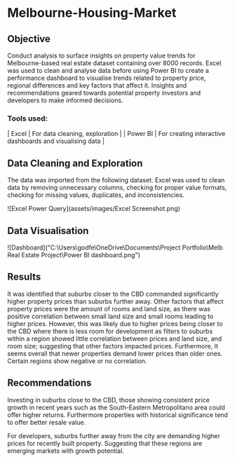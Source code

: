 # Melbourne-Housing-Market


## Objective
Conduct analysis to surface insights on property value trends for Melbourne-based real estate dataset containing over 8000 records. Excel was used to clean and analyse data before using Power BI to create a performance dashboard to visualise trends related to property price, regional differences and key factors that affect it. Insights and recommendations geared towards potential property investors and developers to make informed decisions.  

### Tools used:

| Excel    | For data cleaning, exploration                           |
| Power BI | For creating interactive dashboards and visualising data |

## Data Cleaning and Exploration
The data was imported from the following dataset. Excel was used to clean data by removing unnecessary columns, checking for proper value formats, checking for missing values, duplicates, and inconsistencies.


![Excel Power Query](assets/images/Excel Screenshot.png)



## Data Visualisation
![Dashboard]("C:\Users\godfe\OneDrive\Documents\Project Portfolio\Melb Real Estate Project\Power BI dashboard.png")

## Results
It was identified that suburbs closer to the CBD commanded significantly higher property prices than suburbs further away. Other factors that affect property prices were the amount of rooms and land size, as there was positive correlation between small land size and small rooms leading to higher prices. However, this was likely due to higher prices being closer to the CBD where there is less room for development as filters to suburbs within a region showed little correlation between prices and land size, and room size; suggesting that other factors impacted prices. Furthermore, It seems overall that newer properties demand lower prices than older ones. Certain regions show negative or no correlation. 

## Recommendations
Investing in suburbs close to the CBD, those showing consistent price growth in recent years such as the South-Eastern Metropolitano area could offer higher returns. Furthermore properties with historical significance tend to offer better resale value. 

For developers, suburbs further away from the city are demanding higher prices for recently built property. Suggesting that these regions are emerging markets with growth potential.
